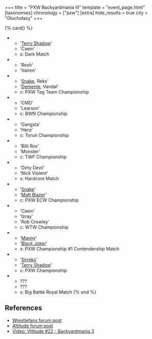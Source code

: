 +++
title = "PXW Backyardmania III"
template = "event_page.html"
[taxonomies]
chronology = ["pxw"]
[extra]
hide_results = true
city = "Głuchołazy"
+++

{% card() %}
- - '[Terry Shadow](@/w/shadow.md)'
  - 'Caein'
  - s: Dark Match
- - 'Resh'
  - 'Vairen'
- - '[Snake](@/w/snake.md), Reks'
  - '[Demente](@/w/demente.md), Vandal'
  - c: PXW Tag Team Championship
- - 'CMD'
  - 'Learson'
  - c: BWN Championship
- - 'Gangsta'
  - 'Hero'
  - c: Toruń Championship
- - 'Billi Rox'
  - 'Monster'
  - c: TWF Championship
- - 'Dirty Devil'
  - 'Nick Violent'
  - s: Hardcore Match
- - '[Snake](@/w/snake.md)'
  - '[Matt Blazer](@/w/blazer.md)'
  - c: PXW ECW Championship
- - 'Caein'
  - 'Izray'
  - 'Rob Crowley'
  - c: WTW Championship
- - '[Manny](@/w/manny.md)'
  - '[Black Joker](@/w/black-joker.md)'
  - s: PXW Championship #1 Contendership Match
- - '[Sirreks](@/w/sirreks.md)'
  - '[Terry Shadow](@/w/shadow.md)'
  - c: PXW Championship
- - ???
  - ???
  - s: Big Battle Royal Match
{% end %}

## References

* [Wrestlefans forum post](https://wrestlefans.pl/forum/viewtopic.php?f=247&t=30558)
* [Attitude forum post](https://forum.wrestling.pl/topic/30594-pxw-backyardmania-iii-21-lipiec-2012r/)
* [Video: Vttitude #22 - Backyardmania 3](https://www.youtube.com/watch?v=wrp72bHhXOc)
